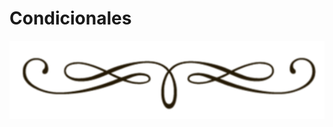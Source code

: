 <div class="text-center" markdown="0">

# Condicionales
<div>
<img src="assets/vineta.png" class="vineta" />
</div>

</div>
